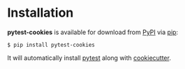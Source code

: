# Installation

**pytest-cookies** is available for download from [PyPI] via [pip]:

```no-highlight
$ pip install pytest-cookies
```

It will automatically install [pytest] along with [cookiecutter].

  [PyPI]: https://pypi.python.org/pypi
  [cookiecutter]: https://github.com/audreyr/cookiecutter
  [pip]: https://pypi.python.org/pypi/pip/
  [pytest]: https://github.com/pytest-dev/pytest
